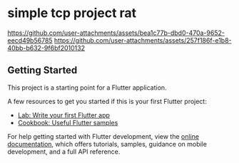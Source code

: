 # simple tcp project rat

https://github.com/user-attachments/assets/bea1c77b-dbd0-470a-9652-eecd49b56785 https://github.com/user-attachments/assets/257f186f-e1b8-40bb-b632-9f6bf2010132

## Getting Started

This project is a starting point for a Flutter application.

A few resources to get you started if this is your first Flutter project:

- [Lab: Write your first Flutter app](https://docs.flutter.dev/get-started/codelab)
- [Cookbook: Useful Flutter samples](https://docs.flutter.dev/cookbook)

For help getting started with Flutter development, view the
[online documentation](https://docs.flutter.dev/), which offers tutorials,
samples, guidance on mobile development, and a full API reference.
